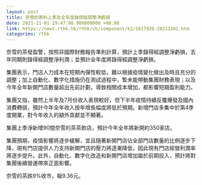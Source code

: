 ```yaml
---
layout: post
title: 奈雪的茶料上季及全年度錄得經調整淨虧損
date: 2021-11-01 19:47:08.000000000 +08:00
link: https://news.rthk.hk/rthk/ch/component/k2/1617920-20211101.htm
categories: rthk
---
```


奈雪的茶發盈警，按照非國際財務報告準則計算，預計上季錄得經調整淨虧損，去年同期則錄得經調整淨利潤；並預計全年度將錄得經調整淨虧損。

集團表示，門店人力成本在短期內彈性較低，難以根據疫情變化做出及時且充分的調整；加上自動化、數字化措施仍在測試過程中，暫未能帶動集團財務表現；以及今年全年新開門店數量超出先前計劃，導致相關成本增加，都影響短期盈利能力。

集團又指，雖然上半年及7月份收入表現較好，但下半年疫情持續反覆爆發及國內消費轉弱，預計今年全年收入按年增長幅度將低於預期。新增門店多集中於第4季度開業，對今年收入的額外貢獻並不顯著。

集團上季淨新增90間奈雪的茶茶飲店，預計今年全年將新開約350家店。

集團預期，疫情影響將逐步緩解，並且隨著新開門店佔全部門店數量的比例逐步下降，現有門店提供人力支持新開門店的壓力將逐漸降低，因此現有門店經營利潤率將逐步提升。此外，自動化、數字化改造和新開門店增加屬於前期投入，預計將對集團後續營運帶來正面影響。

奈雪的茶跌9%收市，報9.36元。
